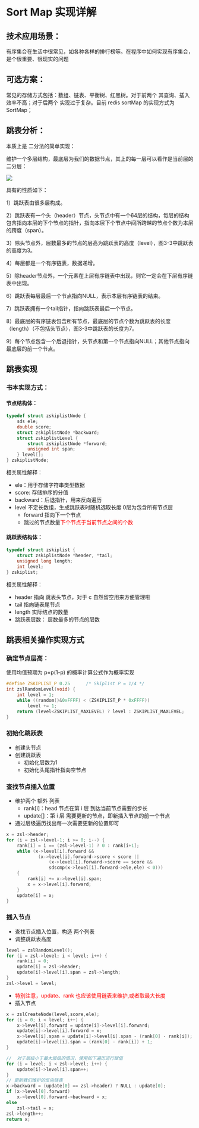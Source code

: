# Sort Map 实现详解

## 技术应用场景：

有序集合在生活中很常见，如各种各样的排行榜等。在程序中如何实现有序集合，是个很重要、很现实的问题

## 可选方案：

常见的存储方式包括：数组、链表、平衡树、红黑树。对于前两个 其查询、插入效率不高；对于后两个 实现过于复杂。目前 redis sortMap 的实现方式为 SortMap；

## 跳表分析：

本质上是 二分法的简单实现：

维护一个多层结构，最底层为我们的数据节点，其上的每一层可以看作是当前层的二分层：

![](https://gitee.com/gaoxiang15125/pictureBed/raw/master/img/跳变实现图.png)

具有的性质如下：

1）跳跃表由很多层构成。

2）跳跃表有一个头（header）节点，头节点中有一个64层的结构，每层的结构包含指向本层的下个节点的指针，指向本层下个节点中间所跨越的节点个数为本层的跨度（span）。

3）除头节点外，层数最多的节点的层高为跳跃表的高度（level），图3-3中跳跃表的高度为3。

4）每层都是一个有序链表，数据递增。

5）除header节点外，一个元素在上层有序链表中出现，则它一定会在下层有序链表中出现。

6）跳跃表每层最后一个节点指向NULL，表示本层有序链表的结束。

7）跳跃表拥有一个tail指针，指向跳跃表最后一个节点。

8）最底层的有序链表包含所有节点，最底层的节点个数为跳跃表的长度（length）（不包括头节点），图3-3中跳跃表的长度为7。

9）每个节点包含一个后退指针，头节点和第一个节点指向NULL；其他节点指向最底层的前一个节点。

## 跳表实现

### 书本实现方式：

#### 节点结构体：

```c
typedef struct zskiplistNode {
    sds ele;
    double score;
    struct zskiplistNode *backward;
    struct zskiplistLevel {
        struct zskiplistNode *forward;
        unsigned int span;
    } level[];
} zskiplistNode;
```

相关属性解释：

- ele：用于存储字符串类型数据
- score: 存储排序的分值
- backward：后退指针，用来反向遍历
- level 不定长数组，生成跳跃表时随机选取长度 0层为包含所有节点层
  - forward 指向下一个节点
  - 跳过的节点数量<font color=red>下个节点于当前节点之间的个数</font>

#### 跳跃表结构体：

```c
typedef struct zskiplist {
    struct zskiplistNode *header, *tail;
    unsigned long length;
    int level;
} zskiplist;
```

相关属性解释：

- header 指向 跳表头节点，对于 c 自然留空用来方便管理啦
- tail 指向链表尾节点
- length 实际结点的数量
- 跳跃表层数： 层数最多的节点的层数

## 跳表相关操作实现方式

### 确定节点层高：

使用均值预期为 p=p(1-p)  的概率计算公式作为概率实现

```c
#define ZSKIPLIST_P 0.25      /* Skiplist P = 1/4 */
int zslRandomLevel(void) {
    int level = 1;
    while ((random()&0xFFFF) < (ZSKIPLIST_P * 0xFFFF))
        level += 1;
    return (level<ZSKIPLIST_MAXLEVEL) ? level : ZSKIPLIST_MAXLEVEL;
}
```

### 初始化跳跃表

- 创建头节点
- 创建跳跃表
  - 初始化层数为1
  - 初始化头尾指针指向空节点

### 查找节点插入位置

- 维护两个 额外 列表
  - rank[i]：head 节点在第 i 层 到达当前节点需要的步长
  - update[]：第 i 层 需要更新的节点，即新插入节点的前一个节点
- 通过层级遍历找出每一次需要更新的位置即可

```c
x = zsl->header;
for (i = zsl->level-1; i >= 0; i--) {
    rank[i] = i == (zsl->level-1) ? 0 : rank[i+1];
    while (x->level[i].forward &&
            (x->level[i].forward->score < score ||
                (x->level[i].forward->score == score &&
                sdscmp(x->level[i].forward->ele,ele) < 0)))
    {
        rank[i] += x->level[i].span;
        x = x->level[i].forward;
    }
    update[i] = x;
}
```

### 插入节点

- 查找节点插入位置，构造 两个列表
- 调整跳跃表高度

```c
level = zslRandomLevel();
for (i = zsl->level; i < level; i++) {
    rank[i] = 0;
    update[i] = zsl->header;
    update[i]->level[i].span = zsl->length;
}
zsl->level = level;
```

- <font color=red>特别注意，update、rank 也应该使用链表来维护,或者取最大长度</font>
- 插入节点

```c
x = zslCreateNode(level,score,ele);
for (i = 0; i < level; i++) {
    x->level[i].forward = update[i]->level[i].forward;
    update[i]->level[i].forward = x;
    x->level[i].span = update[i]->level[i].span - (rank[0] - rank[i]);
    update[i]->level[i].span = (rank[0] - rank[i]) + 1;
}

//  对于层级小于最大层级的情况，使用如下遍历进行赋值
for (i = level; i < zsl->level; i++) {
    update[i]->level[i].span++;
}
// 更新我们维护的反向链表
x->backward = (update[0] == zsl->header) ? NULL : update[0];
if (x->level[0].forward)
    x->level[0].forward->backward = x;
else
    zsl->tail = x;
zsl->length++;
return x;
```

